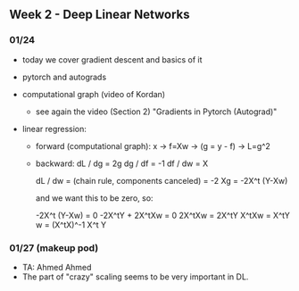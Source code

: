 ## Week 2 - Deep Linear Networks

### 01/24

* today we cover gradient descent and basics of it
* pytorch and autograds
* computational graph (video of Kordan)
  * see again the video (Section 2) "Gradients in Pytorch (Autograd)"

* linear regression:
  * forward (computational graph):
    x -> f=Xw -> (g = y - f) -> L=g^2
  * backward:
    dL / dg = 2g
    dg / df = -1
    df / dw = X

    dL / dw = (chain rule, components canceled) = -2 Xg = -2X^t (Y-Xw)

    and we want this to be zero, so:

    -2X^t (Y-Xw) = 0
    -2X^tY + 2X^tXw = 0
    2X^tXw = 2X^tY
    X^tXw = X^tY
    w = (X^tX)^-1 X^t Y


### 01/27 (makeup pod)

* TA: Ahmed Ahmed
* The part of "crazy" scaling seems to be very important in DL.
